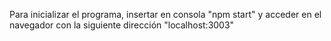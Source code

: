 Para inicializar el programa, insertar en consola "npm start" 
y acceder en el navegador con la siguiente dirección "localhost:3003"